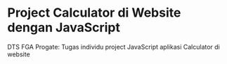 # Project Calculator di Website dengan JavaScript
DTS FGA Progate: Tugas individu project JavaScript aplikasi Calculator di website

